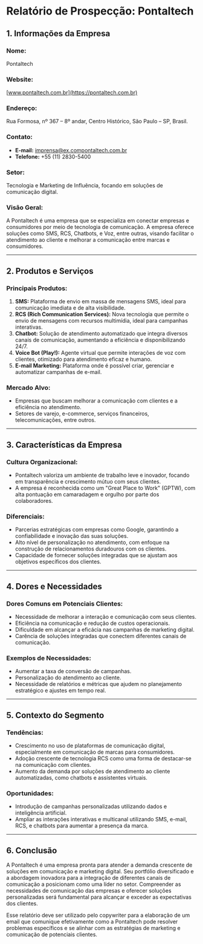 # Relatório de Prospecção: Pontaltech

## 1. Informações da Empresa

### Nome: 
Pontaltech

### Website:
[www.pontaltech.com.br](https://pontaltech.com.br)

### Endereço:
Rua Formosa, nº 367 – 8º andar, Centro Histórico, São Paulo – SP, Brasil.

### Contato:
- **E-mail:** imprensa@ex.compontaltech.com.br
- **Telefone:** +55 (11) 2830-5400

### Setor:
Tecnologia e Marketing de Influência, focando em soluções de comunicação digital.

### Visão Geral:
A Pontaltech é uma empresa que se especializa em conectar empresas e consumidores por meio de tecnologia de comunicação. A empresa oferece soluções como SMS, RCS, Chatbots, e Voz, entre outras, visando facilitar o atendimento ao cliente e melhorar a comunicação entre marcas e consumidores.

---

## 2. Produtos e Serviços

### Principais Produtos:
1. **SMS:** Plataforma de envio em massa de mensagens SMS, ideal para comunicação imediata e de alta visibilidade.
2. **RCS (Rich Communication Services):** Nova tecnologia que permite o envio de mensagens com recursos multimídia, ideal para campanhas interativas.
3. **Chatbot:** Solução de atendimento automatizado que integra diversos canais de comunicação, aumentando a eficiência e disponibilizando 24/7.
4. **Voice Bot (Play!):** Agente virtual que permite interações de voz com clientes, otimizado para atendimento eficaz e humano.
5. **E-mail Marketing:** Plataforma onde é possível criar, gerenciar e automatizar campanhas de e-mail.

### Mercado Alvo:
- Empresas que buscam melhorar a comunicação com clientes e a eficiência no atendimento. 
- Setores de varejo, e-commerce, serviços financeiros, telecomunicações, entre outros.

---

## 3. Características da Empresa

### Cultura Organizacional:
- Pontaltech valoriza um ambiente de trabalho leve e inovador, focando em transparência e crescimento mútuo com seus clientes.
- A empresa é reconhecida como um "Great Place to Work" (GPTW), com alta pontuação em camaradagem e orgulho por parte dos colaboradores.

### Diferenciais:
- Parcerias estratégicas com empresas como Google, garantindo a confiabilidade e inovação das suas soluções.
- Alto nível de personalização no atendimento, com enfoque na construção de relacionamentos duradouros com os clientes.
- Capacidade de fornecer soluções integradas que se ajustam aos objetivos específicos dos clientes.

---

## 4. Dores e Necessidades

### Dores Comuns em Potenciais Clientes:
- Necessidade de melhorar a interação e comunicação com seus clientes.
- Eficiência na comunicação e redução de custos operacionais.
- Dificuldade em alcançar a eficácia nas campanhas de marketing digital.
- Carência de soluções integradas que conectem diferentes canais de comunicação.

### Exemplos de Necessidades:
- Aumentar a taxa de conversão de campanhas.
- Personalização do atendimento ao cliente.
- Necessidade de relatórios e métricas que ajudem no planejamento estratégico e ajustes em tempo real.

---

## 5. Contexto do Segmento

### Tendências:
- Crescimento no uso de plataformas de comunicação digital, especialmente em comunicação de marcas para consumidores.
- Adoção crescente de tecnologia RCS como uma forma de destacar-se na comunicação com clientes.
- Aumento da demanda por soluções de atendimento ao cliente automatizadas, como chatbots e assistentes virtuais.

### Oportunidades:
- Introdução de campanhas personalizadas utilizando dados e inteligência artificial.
- Ampliar as interações interativas e multicanal utilizando SMS, e-mail, RCS, e chatbots para aumentar a presença da marca.

---

## 6. Conclusão

A Pontaltech é uma empresa pronta para atender a demanda crescente de soluções em comunicação e marketing digital. Seu portfólio diversificado e a abordagem inovadora para a integração de diferentes canais de comunicação a posicionam como uma líder no setor. Compreender as necessidades de comunicação das empresas e oferecer soluções personalizadas será fundamental para alcançar e exceder as expectativas dos clientes. 

Esse relatório deve ser utilizado pelo copywriter para a elaboração de um email que comunique efetivamente como a Pontaltech pode resolver problemas específicos e se alinhar com as estratégias de marketing e comunicação de potenciais clientes.